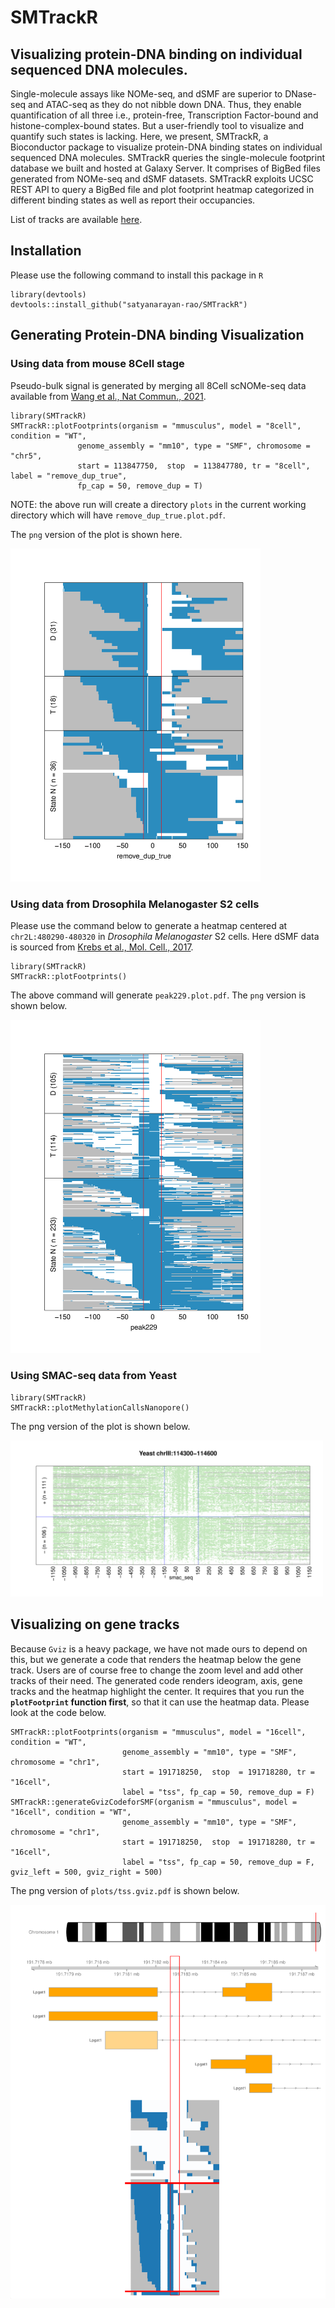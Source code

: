 # SMTrackR

## Visualizing protein-DNA binding on individual sequenced DNA molecules.

Single-molecule assays like NOMe-seq, and dSMF are superior to DNase-seq and
ATAC-seq as they do not nibble down DNA. Thus, they enable quantification of
all three i.e., protein-free, Transcription Factor-bound and
histone-complex-bound states. But a user-friendly tool to visualize and
quantify such states is lacking. Here, we present, SMTrackR, a Bioconductor
package to visualize protein-DNA binding states on individual sequenced DNA
molecules. SMTrackR queries the single-molecule footprint database we built and
hosted at Galaxy Server. It comprises of BigBed files generated from NOMe-seq
and dSMF datasets. SMTrackR exploits UCSC REST API to query a BigBed file and
plot footprint heatmap categorized in different binding states as well as
report their occupancies.

List of tracks are available [here](https://docs.google.com/spreadsheets/d/1eu2Y2S0lyAUqxlvtnPBCO55OrxidYV7SwVRkqelPcKk/edit?gid=0#gid=0).

## Installation

Please use the following command to install this package in `R`

```
library(devtools)
devtools::install_github("satyanarayan-rao/SMTrackR")
```

## Generating Protein-DNA binding Visualization


### Using data from mouse 8Cell stage

Pseudo-bulk signal is generated by merging all 8Cell scNOMe-seq data available from [Wang et al., Nat Commun., 2021](https://pubmed.ncbi.nlm.nih.gov/33623021/). 

```
library(SMTrackR)
SMTrackR::plotFootprints(organism = "mmusculus", model = "8cell", condition = "WT", 
               genome_assembly = "mm10", type = "SMF", chromosome = "chr5", 
               start = 113847750,  stop  = 113847780, tr = "8cell", label = "remove_dup_true", 
               fp_cap = 50, remove_dup = T)
```
NOTE: the above run will create a directory `plots` in the current working
directory which will have `remove_dup_true.plot.pdf`. 

The `png` version of the plot is shown here. 


<img src="./plots/remove_dup_true.plot.png" alt="remove_dup" width="400">


### Using data from Drosophila Melanogaster S2 cells

Please use the command below to generate a heatmap centered at `chr2L:480290-480320` in _Drosophila Melanogaster_ S2 cells. Here dSMF data is sourced from [Krebs et al., Mol. Cell., 2017](https://pubmed.ncbi.nlm.nih.gov/28735898/).

```
library(SMTrackR)
SMTrackR::plotFootprints()
```

The above command will generate `peak229.plot.pdf`. The `png` version is shown below. 

<img src="./plots/peak229.plot.png" alt="peak229" width="400">


### Using SMAC-seq data from Yeast

```
library(SMTrackR)
SMTrackR::plotMethylationCallsNanopore()
```

The png version of the plot is shown below. 

<img src="./plots/smac_seq.plot.png" alt="nanopore" width="500">

## Visualizing on gene tracks

Because `Gviz` is a heavy package, we have not made ours to depend on this, but we generate a code that renders the heatmap below the gene track. Users are of course free to change the zoom level and add other tracks of their need. The generated code renders ideogram, axis, gene tracks and the heatmap highlight the center. It requires that you run the **`plotFootprint` function first**, so that it can use the heatmap data. Please look at the code below.

```
SMTrackR::plotFootprints(organism = "mmusculus", model = "16cell", condition = "WT",
                         genome_assembly = "mm10", type = "SMF", chromosome = "chr1",
                         start = 191718250,  stop  = 191718280, tr = "16cell",
                         label = "tss", fp_cap = 50, remove_dup = F)
SMTrackR::generateGvizCodeforSMF(organism = "mmusculus", model = "16cell", condition = "WT",
                         genome_assembly = "mm10", type = "SMF", chromosome = "chr1",
                         start = 191718250,  stop  = 191718280, tr = "16cell",
                         label = "tss", fp_cap = 50, remove_dup = F, gviz_left = 500, gviz_right = 500)
```

The png version of `plots/tss.gviz.pdf` is shown below. 

<img src="./plots/tss.gviz.png" alt="nanopore" width="600">

